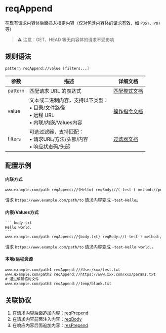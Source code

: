 # reqAppend
在现有请求内容体后面插入指定内容（仅对包含内容体的请求有效，如 `POST`、`PUT` 等）
> ⚠️ 注意：GET、HEAD 等无内容体的请求不受影响

## 规则语法
``` txt
pattern reqAppend://value [filters...]
```
| 参数    | 描述                                                         | 详细文档                  |
| ------- | ------------------------------------------------------------ | ------------------------- |
| pattern | 匹配请求 URL 的表达式                                        | [匹配模式文档](./pattern) |
| value   | 文本或二进制内容，支持以下类型：<br/>• 目录/文件路径<br/>• 远程 URL<br/>• 内联/内嵌/Values内容 | [操作指令文档](./operation)   |
| filters | 可选过滤器，支持匹配：<br/>• 请求URL/方法/头部/内容<br/>• 响应状态码/头部 | [过滤器文档](./filters) |

## 配置示例
#### 内联方式
``` txt
www.example.com/path reqAppend://(Hello) reqBody://(-test-) method://post
```
请求 `https://www.example.com/path/to` 请求内容变成 `-test-Hello`。 

#### 内嵌/Values方式
```` txt
``` body.txt
Hello world.
```
www.example.com/path reqAppend://{body.txt} reqBody://(-test-) method://post
````
请求 `https://www.example.com/path/to` 请求内容变成 `-test-Hello world.`。 

#### 本地/远程资源

```` txt
www.example.com/path1 reqAppend:///User/xxx/test.txt
www.example.com/path2 reqAppend://https://www.xxx.com/xxx/params.txt
# 通过编辑临时文件
www.example.com/path3 reqAppend://temp/blank.txt
````

## 关联协议
1. 在请求内容后面追加内容：[reqPrepend](./reqPrepend)
2. 在请求内容前面注入内容：[reqBody](./reqBody)
3. 在响应内容后面追加内容：[resPrepend](./resPrepend)

